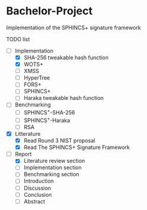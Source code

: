 # Bachelor-Project

Implementation of the SPHINCS+ signature framework

TODO list

- [ ] Implementation
    - [X] SHA-256 tweakable hash function
    - [X] WOTS+
    - [ ] XMSS
    - [ ] HyperTree
    - [ ] FORS+
    - [ ] SPHINCS+
    - [ ] Haraka tweakable hash function

- [ ] Benchmarking
    - [ ] SPHINCS<sup>+</sup>-SHA-256
    - [ ] SPHINCS<sup>+</sup>-Haraka
    - [ ] RSA

- [X] Litterature
     - [X] Read Round 3 NIST proposal
     - [X] Read The SPHINCS+ Signature Framework

- [ ] Report
    - [X] Literature review section
    - [ ] Implementation section
    - [ ] Benchmarking section
    - [ ] Introduction
    - [ ] Discussion
    - [ ] Conclusion
    - [ ] Abstract